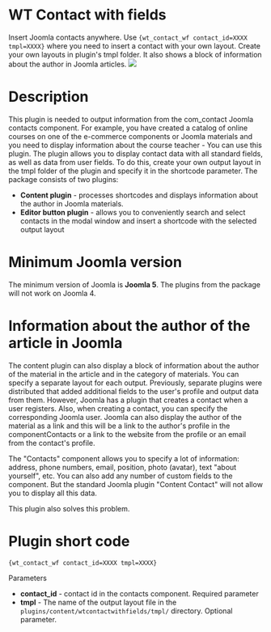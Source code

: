 # WT Contact with fields
Insert Joomla contacts anywhere. Use `{wt_contact_wf contact_id=XXXX tmpl=XXXX}` where you need to insert a contact with your own layout. Create your own layouts in plugin's tmpl folder. It also shows a block of information about the author in Joomla articles.
![](https://web-tolk.ru/images/swjprojects/projects/83/en-GB/cover.webp)
# Description
This plugin is needed to output information from the com_contact Joomla contacts component. For example, you have created a catalog of online courses on one of the e-commerce components or Joomla materials and you need to display information about the course teacher - You can use this plugin. The plugin allows you to display contact data with all standard fields, as well as data from user fields. To do this, create your own output layout in the tmpl folder of the plugin and specify it in the shortcode parameter.
The package consists of two plugins:
- **Content plugin** - processes shortcodes and displays information about the author in Joomla materials.
- **Editor button plugin** - allows you to conveniently search and select contacts in the modal window and insert a shortcode with the selected output layout

# Minimum Joomla version
The minimum version of Joomla is **Joomla 5**. The plugins from the package will not work on Joomla 4.

# Information about the author of the article in Joomla
The content plugin can also display a block of information about the author of the material in the article and in the category of materials. You can specify a separate layout for each output. Previously, separate plugins were distributed that added additional fields to the user's profile and output data from them. However, Joomla has a plugin that creates a contact when a user registers. Also, when creating a contact, you can specify the corresponding Joomla user. Joomla can also display the author of the material as a link and this will be a link to the author's profile in the componentContacts or a link to the website from the profile or an email from the contact's profile.

The "Contacts" component allows you to specify a lot of information: address, phone numbers, email, position, photo (avatar), text "about yourself", etc. You can also add any number of custom fields to the component. But the standard Joomla plugin "Content Contact" will not allow you to display all this data.

This plugin also solves this problem.

# Plugin short code
`{wt_contact_wf contact_id=XXXX tmpl=XXXX}`

Parameters
- **contact_id** - contact id in the contacts component. Required parameter
- **tmpl** - The name of the output layout file in the `plugins/content/wtcontactwithfields/tmpl/` directory. Optional parameter.